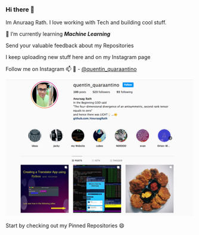 ### Hi there 👋

Im Anuraag Rath. I love working with Tech and building cool stuff.

🔭 I’m currently learning ***Machine Learning***

  Send your valuable feedback about my Repositories

I keep uploading new stuff here and on my Instagram page

Follow me on Instagram 📫 💬  - [@quentin_quaraantino](https://www.instagram.com/quentin_quaraantino)

![instagram](inst.png)

Start by checking out my Pinned Repositories 😄

<!--
**AnuraagRath/AnuraagRath** is a ✨ _special_ ✨ repository because its `README.md` (this file) appears on your GitHub profile.

Here are some ideas to get you started:

- 🔭 I’m currently working on ...
- 🌱 I’m currently learning ...
- 👯 I’m looking to collaborate on ...
- 🤔 I’m looking for help with ...
- 💬 Ask me about ...
- 📫 How to reach me: ...
- 😄 Pronouns: ...
- ⚡ Fun fact: ...
-->
